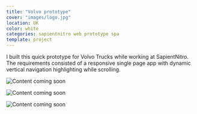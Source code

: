 ```yaml
---
title: "Volvo prototype"
cover: "images/logo.jpg"
location: UK
color: white
categories: sapientnitro web prototype spa
template: project
---
```


I built this quick prototype for Volvo Trucks while working at SapientNitro. The requirements consisted of a responsive single page app with dynamic vertical navigation highlighting while scrolling.

![Content coming soon](/work/volvo/images/0.jpg)

![Content coming soon](/work/volvo/images/1.jpg)

![Content coming soon](/work/volvo/images/3.jpg)
